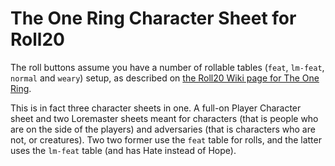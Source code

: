 # The One Ring Character Sheet for Roll20

The roll buttons assume you have a number of rollable tables (`feat`, `lm-feat`, `normal` and `weary`) setup, as described on [the Roll20 Wiki page for The One Ring](https://wiki.roll20.net/The_One_Ring).

This is in fact three character sheets in one. A full-on Player Character sheet and two Loremaster sheets meant for characters (that is people who are on the side of the players) and adversaries (that is characters who are not, or creatures). Two two former use the `feat` table for rolls, and the latter uses the `lm-feat` table (and has Hate instead of Hope).